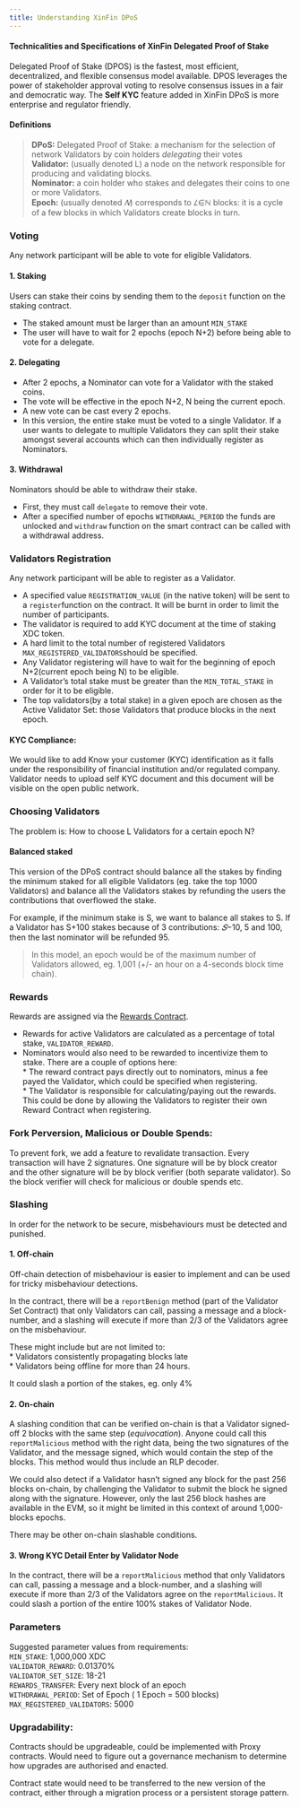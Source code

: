 ```yaml
---
title: Understanding XinFin DPoS
---
```


#### Technicalities and Specifications of XinFin Delegated Proof of Stake

Delegated Proof of Stake (DPOS) is the fastest, most efficient, decentralized,
and flexible consensus model available. DPOS leverages the power of stakeholder
approval voting to resolve consensus issues in a fair and democratic way. The
**Self KYC** feature added in XinFin DPoS is more enterprise and regulator
friendly.

#### Definitions

> **DPoS:** Delegated Proof of Stake: a mechanism for the selection of network
> Validators by coin holders *delegating* their votes<br> 
**Validator:** (usually denoted L) a node on the network responsible for producing and validating
blocks.<br> **Nominator:** a coin holder who stakes and delegates their coins to
one or more Validators.<br>
**Epoch:** (usually denoted *𝑁*) corresponds to
*𝐿*∈ℕ blocks: it is a cycle of a few blocks in which Validators create blocks
in turn.

### Voting

Any network participant will be able to vote for eligible Validators.

#### 1. Staking

Users can stake their coins by sending them to the `deposit` function on the
staking contract.

* The staked amount must be larger than an amount `MIN_STAKE`
* The user will have to wait for 2 epochs (epoch N+2) before being able to vote
for a delegate.

#### 2. Delegating

* After 2 epochs, a Nominator can vote for a Validator with the staked coins.
* The vote will be effective in the epoch N+2, N being the current epoch.
* A new vote can be cast every 2 epochs.
* In this version, the entire stake must be voted to a single Validator. If a user
wants to delegate to multiple Validators they can split their stake amongst
several accounts which can then individually register as Nominators.

#### 3. Withdrawal

Nominators should be able to withdraw their stake.

* First, they must call `delegate` to remove their vote.
* After a specified number of epochs `WITHDRAWAL_PERIOD` the funds are unlocked
and `withdraw` function on the smart contract can be called with a withdrawal
address.

### Validators Registration

Any network participant will be able to register as a Validator.

* A specified value `REGISTRATION_VALUE` (in the native token) will be sent to a
`register`function on the contract. It will be burnt in order to limit the
number of participants.
* The validator is required to add KYC document at the time of staking XDC token.
* A hard limit to the total number of registered Validators
`MAX_REGISTERED_VALIDATORS`should be specified.
* Any Validator registering will have to wait for the beginning of epoch
N+2(current epoch being N) to be eligible.
* A Validator’s total stake must be greater than the `MIN_TOTAL_STAKE` in order
for it to be eligible.
* The top validators(by a total stake) in a given epoch are chosen as the Active
Validator Set: those Validators that produce blocks in the next epoch.

#### KYC Compliance:

We would like to add Know your customer (KYC) identification as it falls under
the responsibility of financial institution and/or regulated company. Validator
needs to upload self KYC document and this document will be visible on the open
public network.

### Choosing Validators

The problem is: How to choose L Validators for a certain epoch N?

#### Balanced staked

This version of the DPoS contract should balance all the stakes by finding the
minimum staked for all eligible Validators (eg. take the top 1000 Validators)
and balance all the Validators stakes by refunding the users the contributions
that overflowed the stake.

For example, if the minimum stake is S, we want to balance all stakes to S. If a
Validator has S+100 stakes because of 3 contributions: *𝑆*−10, 5 and 100, then
the last nominator will be refunded 95.

> In this model, an epoch would be of the maximum number of Validators allowed,
> eg. 1,001 (+/- an hour on a 4-seconds block time chain).

### Rewards

Rewards are assigned via the [Rewards
Contract](https://hackmd.io/i5npHV2DQTWY0WJ3JYJJRg?view#Rewards-Contract).

* Rewards for active Validators are calculated as a percentage of total stake,
`VALIDATOR_REWARD`.
* Nominators would also need to be rewarded to incentivize them to stake. There
are a couple of options here:<br>  * The reward contract pays directly out to
nominators, minus a fee payed the Validator, which could be specified when
registering.<br>  * The Validator is responsible for calculating/paying out the
rewards. This could be done by allowing the Validators to register their own
Reward Contract when registering.

### Fork Perversion, Malicious or Double Spends:

To prevent fork, we add a feature to revalidate transaction. Every transaction
will have 2 signatures. One signature will be by block creator and the other
signature will be by block verifier (both separate validator). So the block
verifier will check for malicious or double spends etc.

### Slashing

In order for the network to be secure, misbehaviours must be detected and
punished.

#### 1. Off-chain

Off-chain detection of misbehaviour is easier to implement and can be used for
tricky misbehaviour detections.

In the contract, there will be a `reportBenign` method (part of the Validator
Set Contract) that only Validators can call, passing a message and a
block-number, and a slashing will execute if more than 2/3 of the Validators
agree on the misbehaviour.

These might include but are not limited to:<br>  * Validators consistently
propagating blocks late<br>  * Validators being offline for more than 24 hours.

It could slash a portion of the stakes, eg. only 4%

#### 2. On-chain

A slashing condition that can be verified on-chain is that a Validator
signed-off 2 blocks with the same step (*equivocation*). Anyone could call this
`reportMalicious` method with the right data, being the two signatures of the
Validator, and the message signed, which would contain the step of the blocks.
This method would thus include an RLP decoder.

We could also detect if a Validator hasn’t signed any block for the past 256
blocks on-chain, by challenging the Validator to submit the block he signed
along with the signature. However, only the last 256 block hashes are available
in the EVM, so it might be limited in this context of around 1,000-blocks
epochs.

There may be other on-chain slashable conditions.

#### 3. Wrong KYC Detail Enter by Validator Node

In the contract, there will be a `reportMalicious` method that only Validators
can call, passing a message and a block-number, and a slashing will execute if
more than 2/3 of the Validators agree on the `reportMalicious`. It could slash a
portion of the entire 100% stakes of Validator Node.

### Parameters

Suggested parameter values from requirements:<br> `MIN_STAKE`: 1,000,000 XDC<br>
`VALIDATOR_REWARD`: 0.01370%<br> `VALIDATOR_SET_SIZE`: 18-21 <br>
`REWARDS_TRANSFER`: Every next block of an epoch<br> `WITHDRAWAL_PERIOD`: Set of
Epoch ( 1 Epoch = 500 blocks)<br> `MAX_REGISTERED_VALIDATORS`: 5000

### Upgradability:

Contracts should be upgradeable, could be implemented with Proxy contracts.
Would need to figure out a governance mechanism to determine how upgrades are
authorised and enacted.

Contract state would need to be transferred to the new version of the contract,
either through a migration process or a persistent storage pattern.

